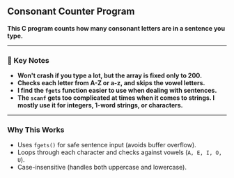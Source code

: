
## Consonant Counter Program  

**This C program counts how many consonant letters are in a sentence you type.**  

---

### 📝 Key Notes  
- **Won't crash if you type a lot, but the array is fixed only to 200.**  
- **Checks each letter from A-Z or a-z, and skips the vowel letters.**  
- **I find the `fgets` function easier to use when dealing with sentences.**  
- **The `scanf` gets too complicated at times when it comes to strings. I mostly use it for integers, 1-word strings, or characters.**  

---

### Why This Works  
- Uses `fgets()` for safe sentence input (avoids buffer overflow).  
- Loops through each character and checks against vowels (`A, E, I, O, U`).  
- Case-insensitive (handles both uppercase and lowercase). 
